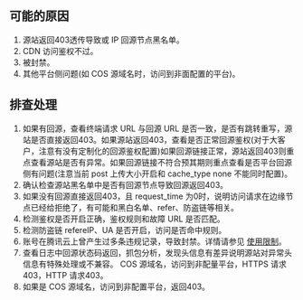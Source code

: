 
## 可能的原因
1. 源站返回403透传导致或 IP 回源节点黑名单。
2. CDN 访问鉴权不过。
3. 被封禁。
4. 其他平台侧问题(如 COS 源域名时，访问到非面配置的平台)。

## 排查处理
1. 如果有回源，查看终端请求 URL 与回源 URL 是否一致，是否有跳转重写，源站是否直接返回403。如果源站返回403，查看是否正常回源鉴权(对于大客户，注意有没有定制化的回源鉴权配置)如果回源链接正常，源站返回403则重点查看源站是否有异常。如果回源链接不符合预其期则重点查看是否平台回源侧有问题(注意当前 post 上传大小开启和 cache_type none 不能同时配置)。
2. 确认检查源站黑名单中是否有回源节点导致回源返回403。
3. 如果没有回源直接返回403，且 request_time 为0时，说明访问请求在边缘节点已经给拒绝了，有可能和黑白名单、refer、防盗链等相关。
4. 检测鉴权是否开启正确，鉴权规则和故障 URL 是否匹配。
5. 检测防盗链 refereIP、UA 是否开启，访问是否命中规则。
6. 账号在腾讯云上曾产生过多条违规记录，导致封禁。详情请参见 [使用限制](https://cloud.tencent.com/document/product/228/37848)。
7. 查看日志中回源状态码返回，抓包分析，发现头信息有差异说明源站对异常头信息有特殊处理或不兼容。
	COS 源域名，访问到非配量平台，HTTPS 请求403，HTTP 请求403。
8. 如果是 COS 源域名，访问到非配置平台，返回403。
